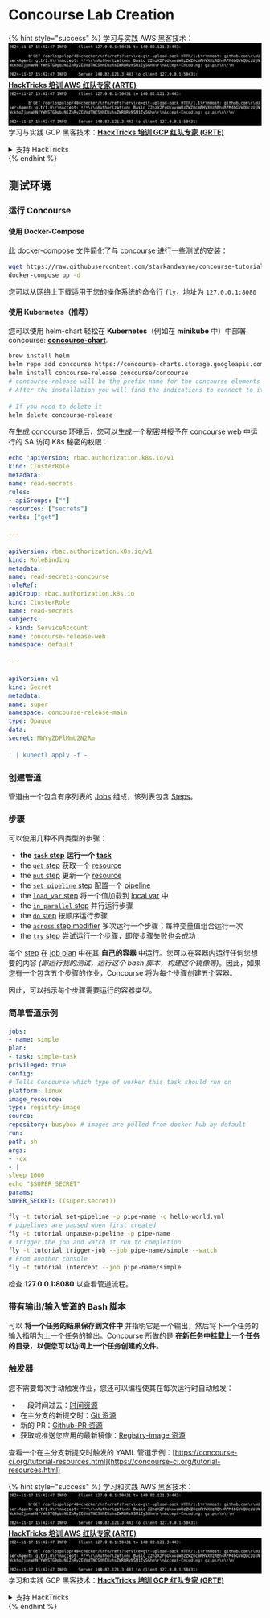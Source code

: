 # Concourse Lab Creation

{% hint style="success" %}
学习与实践 AWS 黑客技术：<img src="../../.gitbook/assets/image (1).png" alt="" data-size="line">[**HackTricks 培训 AWS 红队专家 (ARTE)**](https://training.hacktricks.xyz/courses/arte)<img src="../../.gitbook/assets/image (1).png" alt="" data-size="line">\
学习与实践 GCP 黑客技术：<img src="../../.gitbook/assets/image (2).png" alt="" data-size="line">[**HackTricks 培训 GCP 红队专家 (GRTE)**<img src="../../.gitbook/assets/image (2).png" alt="" data-size="line">](https://training.hacktricks.xyz/courses/grte)

<details>

<summary>支持 HackTricks</summary>

* 查看 [**订阅计划**](https://github.com/sponsors/carlospolop)!
* **加入** 💬 [**Discord 群组**](https://discord.gg/hRep4RUj7f) 或 [**Telegram 群组**](https://t.me/peass) 或 **在 Twitter 上关注** 🐦 [**@hacktricks\_live**](https://twitter.com/hacktricks\_live)**.**
* **通过向** [**HackTricks**](https://github.com/carlospolop/hacktricks) 和 [**HackTricks Cloud**](https://github.com/carlospolop/hacktricks-cloud) GitHub 仓库提交 PR 分享黑客技巧。

</details>
{% endhint %}

## 测试环境

### 运行 Concourse

#### 使用 Docker-Compose

此 docker-compose 文件简化了与 concourse 进行一些测试的安装：
```bash
wget https://raw.githubusercontent.com/starkandwayne/concourse-tutorial/master/docker-compose.yml
docker-compose up -d
```
您可以从网络上下载适用于您的操作系统的命令行 `fly`，地址为 `127.0.0.1:8080`

#### 使用 Kubernetes（推荐）

您可以使用 helm-chart 轻松在 **Kubernetes**（例如在 **minikube** 中）中部署 concourse: [**concourse-chart**](https://github.com/concourse/concourse-chart).
```bash
brew install helm
helm repo add concourse https://concourse-charts.storage.googleapis.com/
helm install concourse-release concourse/concourse
# concourse-release will be the prefix name for the concourse elements in k8s
# After the installation you will find the indications to connect to it in the console

# If you need to delete it
helm delete concourse-release
```
在生成 concourse 环境后，您可以生成一个秘密并授予在 concourse web 中运行的 SA 访问 K8s 秘密的权限：
```yaml
echo 'apiVersion: rbac.authorization.k8s.io/v1
kind: ClusterRole
metadata:
name: read-secrets
rules:
- apiGroups: [""]
resources: ["secrets"]
verbs: ["get"]

---

apiVersion: rbac.authorization.k8s.io/v1
kind: RoleBinding
metadata:
name: read-secrets-concourse
roleRef:
apiGroup: rbac.authorization.k8s.io
kind: ClusterRole
name: read-secrets
subjects:
- kind: ServiceAccount
name: concourse-release-web
namespace: default

---

apiVersion: v1
kind: Secret
metadata:
name: super
namespace: concourse-release-main
type: Opaque
data:
secret: MWYyZDFlMmU2N2Rm

' | kubectl apply -f -
```
### 创建管道

管道由一个包含有序列表的 [Jobs](https://concourse-ci.org/jobs.html) 组成，该列表包含 [Steps](https://concourse-ci.org/steps.html)。

### 步骤

可以使用几种不同类型的步骤：

* **the** [**`task` step**](https://concourse-ci.org/task-step.html) **运行一个** [**task**](https://concourse-ci.org/tasks.html)
* the [`get` step](https://concourse-ci.org/get-step.html) 获取一个 [resource](https://concourse-ci.org/resources.html)
* the [`put` step](https://concourse-ci.org/put-step.html) 更新一个 [resource](https://concourse-ci.org/resources.html)
* the [`set_pipeline` step](https://concourse-ci.org/set-pipeline-step.html) 配置一个 [pipeline](https://concourse-ci.org/pipelines.html)
* the [`load_var` step](https://concourse-ci.org/load-var-step.html) 将一个值加载到 [local var](https://concourse-ci.org/vars.html#local-vars) 中
* the [`in_parallel` step](https://concourse-ci.org/in-parallel-step.html) 并行运行步骤
* the [`do` step](https://concourse-ci.org/do-step.html) 按顺序运行步骤
* the [`across` step modifier](https://concourse-ci.org/across-step.html#schema.across) 多次运行一个步骤；每种变量值组合运行一次
* the [`try` step](https://concourse-ci.org/try-step.html) 尝试运行一个步骤，即使步骤失败也会成功

每个 [step](https://concourse-ci.org/steps.html) 在 [job plan](https://concourse-ci.org/jobs.html#schema.job.plan) 中在其 **自己的容器** 中运行。您可以在容器内运行任何您想要的内容 _(即运行我的测试，运行这个 bash 脚本，构建这个镜像等)_。因此，如果您有一个包含五个步骤的作业，Concourse 将为每个步骤创建五个容器。

因此，可以指示每个步骤需要运行的容器类型。

### 简单管道示例
```yaml
jobs:
- name: simple
plan:
- task: simple-task
privileged: true
config:
# Tells Concourse which type of worker this task should run on
platform: linux
image_resource:
type: registry-image
source:
repository: busybox # images are pulled from docker hub by default
run:
path: sh
args:
- -cx
- |
sleep 1000
echo "$SUPER_SECRET"
params:
SUPER_SECRET: ((super.secret))
```

```bash
fly -t tutorial set-pipeline -p pipe-name -c hello-world.yml
# pipelines are paused when first created
fly -t tutorial unpause-pipeline -p pipe-name
# trigger the job and watch it run to completion
fly -t tutorial trigger-job --job pipe-name/simple --watch
# From another console
fly -t tutorial intercept --job pipe-name/simple
```
检查 **127.0.0.1:8080** 以查看管道流程。

### 带有输出/输入管道的 Bash 脚本

可以 **将一个任务的结果保存到文件中** 并指明它是一个输出，然后将下一个任务的输入指明为上一个任务的输出。Concourse 所做的是 **在新任务中挂载上一个任务的目录，以便您可以访问上一个任务创建的文件**。

### 触发器

您不需要每次手动触发作业，您还可以编程使其在每次运行时自动触发：

* 一段时间过去：[时间资源](https://github.com/concourse/time-resource/)
* 在主分支的新提交时：[Git 资源](https://github.com/concourse/git-resource)
* 新的 PR：[Github-PR 资源](https://github.com/telia-oss/github-pr-resource)
* 获取或推送您应用的最新镜像：[Registry-image 资源](https://github.com/concourse/registry-image-resource/)

查看一个在主分支新提交时触发的 YAML 管道示例：[https://concourse-ci.org/tutorial-resources.html](https://concourse-ci.org/tutorial-resources.html)

{% hint style="success" %}
学习和实践 AWS 黑客技术：<img src="../../.gitbook/assets/image (1).png" alt="" data-size="line">[**HackTricks 培训 AWS 红队专家 (ARTE)**](https://training.hacktricks.xyz/courses/arte)<img src="../../.gitbook/assets/image (1).png" alt="" data-size="line">\
学习和实践 GCP 黑客技术：<img src="../../.gitbook/assets/image (2).png" alt="" data-size="line">[**HackTricks 培训 GCP 红队专家 (GRTE)**<img src="../../.gitbook/assets/image (2).png" alt="" data-size="line">](https://training.hacktricks.xyz/courses/grte)

<details>

<summary>支持 HackTricks</summary>

* 查看 [**订阅计划**](https://github.com/sponsors/carlospolop)!
* **加入** 💬 [**Discord 群组**](https://discord.gg/hRep4RUj7f) 或 [**Telegram 群组**](https://t.me/peass) 或 **在 Twitter 上关注** 🐦 [**@hacktricks\_live**](https://twitter.com/hacktricks\_live)**.**
* **通过向** [**HackTricks**](https://github.com/carlospolop/hacktricks) 和 [**HackTricks Cloud**](https://github.com/carlospolop/hacktricks-cloud) GitHub 仓库提交 PR 来分享黑客技巧。

</details>
{% endhint %}
